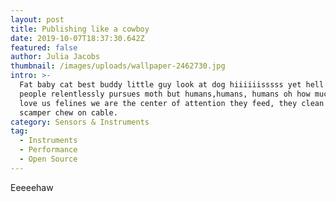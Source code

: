 ```yaml
---
layout: post
title: Publishing like a cowboy
date: 2019-10-07T18:37:30.642Z
featured: false
author: Julia Jacobs
thumbnail: /images/uploads/wallpaper-2462730.jpg
intro: >-
  Fat baby cat best buddy little guy look at dog hiiiiiisssss yet hell is other
  people relentlessly pursues moth but humans,humans, humans oh how much they
  love us felines we are the center of attention they feed, they clean , so
  scamper chew on cable. 
category: Sensors & Instruments
tag:
  - Instruments
  - Performance
  - Open Source
---
```

Eeeeehaw
